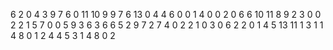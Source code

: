 6
2
0
4
3
9
7
6
0
11
10
9
9
7
6
13
0
4
4
6
0
0
1
4
0
0
2
0
6
6
10
11
8
9
2
3
0
0
2
2
1
5
7
0
0
5
9
3
6
3
6
6
5
2
9
7
2
7
4
0
2
2
1
0
3
0
6
2
2
0
1
4
5
13
11
1
3
1
1
4
8
0
1
2
4
4
5
3
1
4
8
0
2
